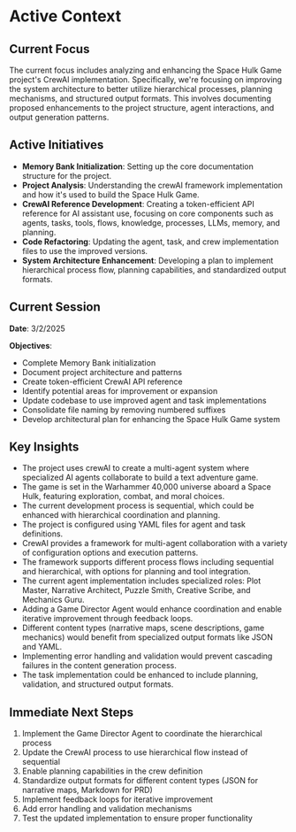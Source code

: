 # Active Context

## Current Focus

The current focus includes analyzing and enhancing the Space Hulk Game project's CrewAI implementation. Specifically, we're focusing on improving the system architecture to better utilize hierarchical processes, planning mechanisms, and structured output formats. This involves documenting proposed enhancements to the project structure, agent interactions, and output generation patterns.

## Active Initiatives

- **Memory Bank Initialization**: Setting up the core documentation structure for the project.
- **Project Analysis**: Understanding the crewAI framework implementation and how it's used to build the Space Hulk Game.
- **CrewAI Reference Development**: Creating a token-efficient API reference for AI assistant use, focusing on core components such as agents, tasks, tools, flows, knowledge, processes, LLMs, memory, and planning.
- **Code Refactoring**: Updating the agent, task, and crew implementation files to use the improved versions.
- **System Architecture Enhancement**: Developing a plan to implement hierarchical process flow, planning capabilities, and standardized output formats.

## Current Session

**Date**: 3/2/2025

**Objectives**:
- Complete Memory Bank initialization
- Document project architecture and patterns
- Create token-efficient CrewAI API reference
- Identify potential areas for improvement or expansion
- Update codebase to use improved agent and task implementations
- Consolidate file naming by removing numbered suffixes
- Develop architectural plan for enhancing the Space Hulk Game system

## Key Insights

- The project uses crewAI to create a multi-agent system where specialized AI agents collaborate to build a text adventure game.
- The game is set in the Warhammer 40,000 universe aboard a Space Hulk, featuring exploration, combat, and moral choices.
- The current development process is sequential, which could be enhanced with hierarchical coordination and planning.
- The project is configured using YAML files for agent and task definitions.
- CrewAI provides a framework for multi-agent collaboration with a variety of configuration options and execution patterns.
- The framework supports different process flows including sequential and hierarchical, with options for planning and tool integration.
- The current agent implementation includes specialized roles: Plot Master, Narrative Architect, Puzzle Smith, Creative Scribe, and Mechanics Guru.
- Adding a Game Director Agent would enhance coordination and enable iterative improvement through feedback loops.
- Different content types (narrative maps, scene descriptions, game mechanics) would benefit from specialized output formats like JSON and YAML.
- Implementing error handling and validation would prevent cascading failures in the content generation process.
- The task implementation could be enhanced to include planning, validation, and structured output formats.

## Immediate Next Steps

1. Implement the Game Director Agent to coordinate the hierarchical process
2. Update the CrewAI process to use hierarchical flow instead of sequential
3. Enable planning capabilities in the crew definition
4. Standardize output formats for different content types (JSON for narrative maps, Markdown for PRD)
5. Implement feedback loops for iterative improvement
6. Add error handling and validation mechanisms
7. Test the updated implementation to ensure proper functionality